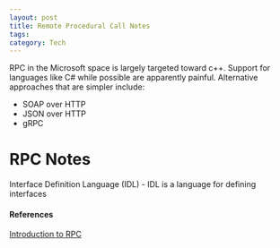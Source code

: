 ```yaml
---
layout: post
title: Remote Procedural Call Notes
tags: 
category: Tech
---
```

RPC in the Microsoft space is largely targeted toward c++. Support for languages like C# while possible are apparently painful. Alternative approaches that are simpler include:  

- SOAP over HTTP  
- JSON over HTTP  
- gRPC  

# RPC Notes

 Interface Definition Language (IDL) - IDL is a language for defining interfaces   

#### References

[Introduction to RPC](https://www.codeproject.com/articles/4837/introduction-to-rpc-part)  
